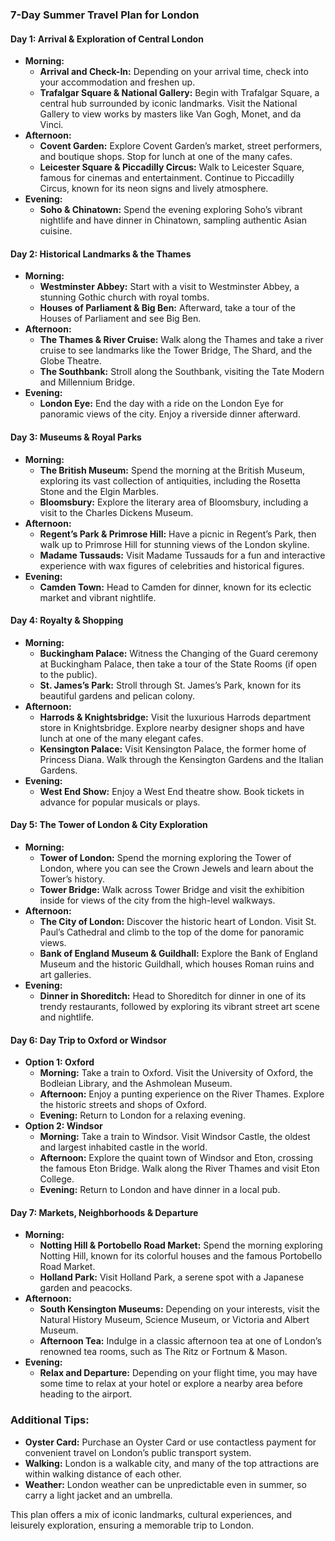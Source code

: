 ### 7-Day Summer Travel Plan for London

#### **Day 1: Arrival & Exploration of Central London**
- **Morning:**
  - **Arrival and Check-In:** Depending on your arrival time, check into your accommodation and freshen up.
  - **Trafalgar Square & National Gallery:** Begin with Trafalgar Square, a central hub surrounded by iconic landmarks. Visit the National Gallery to view works by masters like Van Gogh, Monet, and da Vinci.
- **Afternoon:**
  - **Covent Garden:** Explore Covent Garden’s market, street performers, and boutique shops. Stop for lunch at one of the many cafes.
  - **Leicester Square & Piccadilly Circus:** Walk to Leicester Square, famous for cinemas and entertainment. Continue to Piccadilly Circus, known for its neon signs and lively atmosphere.
- **Evening:**
  - **Soho & Chinatown:** Spend the evening exploring Soho’s vibrant nightlife and have dinner in Chinatown, sampling authentic Asian cuisine.

#### **Day 2: Historical Landmarks & the Thames**
- **Morning:**
  - **Westminster Abbey:** Start with a visit to Westminster Abbey, a stunning Gothic church with royal tombs.
  - **Houses of Parliament & Big Ben:** Afterward, take a tour of the Houses of Parliament and see Big Ben.
- **Afternoon:**
  - **The Thames & River Cruise:** Walk along the Thames and take a river cruise to see landmarks like the Tower Bridge, The Shard, and the Globe Theatre.
  - **The Southbank:** Stroll along the Southbank, visiting the Tate Modern and Millennium Bridge.
- **Evening:**
  - **London Eye:** End the day with a ride on the London Eye for panoramic views of the city. Enjoy a riverside dinner afterward.

#### **Day 3: Museums & Royal Parks**
- **Morning:**
  - **The British Museum:** Spend the morning at the British Museum, exploring its vast collection of antiquities, including the Rosetta Stone and the Elgin Marbles.
  - **Bloomsbury:** Explore the literary area of Bloomsbury, including a visit to the Charles Dickens Museum.
- **Afternoon:**
  - **Regent’s Park & Primrose Hill:** Have a picnic in Regent’s Park, then walk up to Primrose Hill for stunning views of the London skyline.
  - **Madame Tussauds:** Visit Madame Tussauds for a fun and interactive experience with wax figures of celebrities and historical figures.
- **Evening:**
  - **Camden Town:** Head to Camden for dinner, known for its eclectic market and vibrant nightlife.

#### **Day 4: Royalty & Shopping**
- **Morning:**
  - **Buckingham Palace:** Witness the Changing of the Guard ceremony at Buckingham Palace, then take a tour of the State Rooms (if open to the public).
  - **St. James’s Park:** Stroll through St. James’s Park, known for its beautiful gardens and pelican colony.
- **Afternoon:**
  - **Harrods & Knightsbridge:** Visit the luxurious Harrods department store in Knightsbridge. Explore nearby designer shops and have lunch at one of the many elegant cafes.
  - **Kensington Palace:** Visit Kensington Palace, the former home of Princess Diana. Walk through the Kensington Gardens and the Italian Gardens.
- **Evening:**
  - **West End Show:** Enjoy a West End theatre show. Book tickets in advance for popular musicals or plays.

#### **Day 5: The Tower of London & City Exploration**
- **Morning:**
  - **Tower of London:** Spend the morning exploring the Tower of London, where you can see the Crown Jewels and learn about the Tower’s history.
  - **Tower Bridge:** Walk across Tower Bridge and visit the exhibition inside for views of the city from the high-level walkways.
- **Afternoon:**
  - **The City of London:** Discover the historic heart of London. Visit St. Paul’s Cathedral and climb to the top of the dome for panoramic views.
  - **Bank of England Museum & Guildhall:** Explore the Bank of England Museum and the historic Guildhall, which houses Roman ruins and art galleries.
- **Evening:**
  - **Dinner in Shoreditch:** Head to Shoreditch for dinner in one of its trendy restaurants, followed by exploring its vibrant street art scene and nightlife.

#### **Day 6: Day Trip to Oxford or Windsor**
- **Option 1: Oxford**
  - **Morning:** Take a train to Oxford. Visit the University of Oxford, the Bodleian Library, and the Ashmolean Museum.
  - **Afternoon:** Enjoy a punting experience on the River Thames. Explore the historic streets and shops of Oxford.
  - **Evening:** Return to London for a relaxing evening.
- **Option 2: Windsor**
  - **Morning:** Take a train to Windsor. Visit Windsor Castle, the oldest and largest inhabited castle in the world.
  - **Afternoon:** Explore the quaint town of Windsor and Eton, crossing the famous Eton Bridge. Walk along the River Thames and visit Eton College.
  - **Evening:** Return to London and have dinner in a local pub.

#### **Day 7: Markets, Neighborhoods & Departure**
- **Morning:**
  - **Notting Hill & Portobello Road Market:** Spend the morning exploring Notting Hill, known for its colorful houses and the famous Portobello Road Market.
  - **Holland Park:** Visit Holland Park, a serene spot with a Japanese garden and peacocks.
- **Afternoon:**
  - **South Kensington Museums:** Depending on your interests, visit the Natural History Museum, Science Museum, or Victoria and Albert Museum.
  - **Afternoon Tea:** Indulge in a classic afternoon tea at one of London’s renowned tea rooms, such as The Ritz or Fortnum & Mason.
- **Evening:**
  - **Relax and Departure:** Depending on your flight time, you may have some time to relax at your hotel or explore a nearby area before heading to the airport.

### **Additional Tips:**
- **Oyster Card:** Purchase an Oyster Card or use contactless payment for convenient travel on London’s public transport system.
- **Walking:** London is a walkable city, and many of the top attractions are within walking distance of each other.
- **Weather:** London weather can be unpredictable even in summer, so carry a light jacket and an umbrella.

This plan offers a mix of iconic landmarks, cultural experiences, and leisurely exploration, ensuring a memorable trip to London.